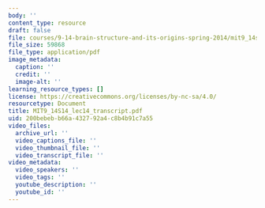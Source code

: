 ```yaml
---
body: ''
content_type: resource
draft: false
file: courses/9-14-brain-structure-and-its-origins-spring-2014/mit9_14s14_lec14_transcript.pdf
file_size: 59868
file_type: application/pdf
image_metadata:
  caption: ''
  credit: ''
  image-alt: ''
learning_resource_types: []
license: https://creativecommons.org/licenses/by-nc-sa/4.0/
resourcetype: Document
title: MIT9_14S14_lec14_transcript.pdf
uid: 200bebeb-b66a-4327-92a4-c8b4b91c7a55
video_files:
  archive_url: ''
  video_captions_file: ''
  video_thumbnail_file: ''
  video_transcript_file: ''
video_metadata:
  video_speakers: ''
  video_tags: ''
  youtube_description: ''
  youtube_id: ''
---
```

